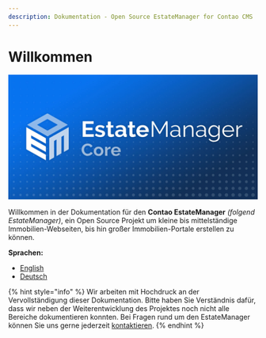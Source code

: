 ```yaml
---
description: Dokumentation - Open Source EstateManager for Contao CMS
---
```


# Willkommen

![](.gitbook/assets/produktbild_estate-manager-core_github.jpg)

Willkommen in der Dokumentation für den **Contao EstateManager** _\(folgend EstateManager\)_, ein Open Source Projekt um kleine bis mittelständige Immobilien-Webseiten, bis hin großer Immobilien-Portale erstellen zu können.

**Sprachen:**

* [English](https://docs.contao-estatemanager.com/)
* [Deutsch](installation-konfiguration/installation.md)

{% hint style="info" %}
Wir arbeiten mit Hochdruck an der Vervollständigung dieser Dokumentation. Bitte haben Sie Verständnis dafür, dass wir neben der Weiterentwicklung des Projektes noch nicht alle Bereiche dokumentieren konnten. Bei Fragen rund um den EstateManager können Sie uns gerne jederzeit [kontaktieren](https://www.oveleon.de/kontakt.html#article-11).
{% endhint %}

